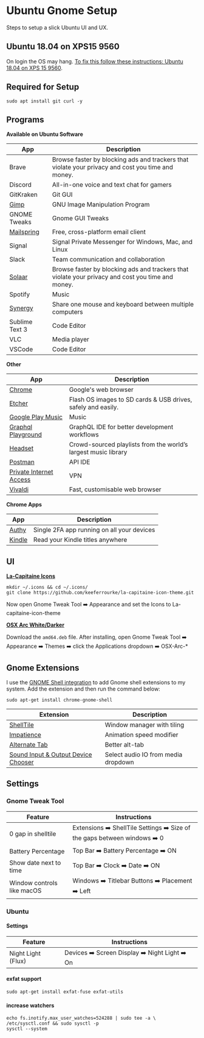 # Ubuntu Gnome Setup

Steps to setup a slick Ubuntu UI and UX.

## Ubuntu 18.04 on XPS15 9560

On login the OS may hang. [To fix this follow these instructions: Ubuntu 18.04 on XPS 15 9560](https://medium.com/@jthegedus/ubuntu-18-04-lts-on-a-dell-xps-db4dcee9a2f9).

## Required for Setup

```shell
sudo apt install git curl -y
```

## Programs

**Available on Ubuntu Software**

| App                                      | Description                                                                                       |
| ---------------------------------------- | ------------------------------------------------------------------------------------------------- |
| Brave                                    | Browse faster by blocking ads and trackers that violate your privacy and cost you time and money. |
| Discord                                  | All-in-one voice and text chat for gamers                                                         |
| GitKraken                                | Git GUI                                                                                           |
| [Gimp](https://www.gimp.org/downloads/)  | GNU Image Manipulation Program                                                                    |
| GNOME Tweaks                             | Gnome GUI Tweaks                                                                                  |
| [Mailspring](https://getmailspring.com/) | Free, cross-platform email client                                                                 |
| Signal                                   | Signal Private Messenger for Windows, Mac, and Linux                                              |
| Slack                                    | Team communication and collaboration                                                              |
| [Solaar](https://pwr.github.io/Solaar/)  | Browse faster by blocking ads and trackers that violate your privacy and cost you time and money. |
| Spotify                                  | Music                                                                                             |
| [Synergy](https://symless.com/synergy)   | Share one mouse and keyboard between multiple computers                                           |
| Sublime Text 3                           | Code Editor                                                                                       |
| VLC                                      | Media player                                                                                      |
| VSCode                                   | Code Editor                                                                                       |

**Other**

| App                                                                                    | Description                                                    |
| -------------------------------------------------------------------------------------- | -------------------------------------------------------------- |
| [Chrome](https://www.google.com.au/chrome/browser/desktop/index.html)                  | Google's web browser                                           |
| [Etcher](https://etcher.io)                                                            | Flash OS images to SD cards & USB drives, safely and easily.   |
| [Google Play Music](https://www.googleplaymusicdesktopplayer.com/)                     | Music                                                          |
| [Graphql Playground](https://github.com/graphcool/graphql-playground/releases)         | GraphQL IDE for better development workflows                   |
| [Headset](https://headsetapp.co/)                                                      | Crowd-sourced playlists from the world’s largest music library |
| [Postman](https://www.getpostman.com/apps)                                             | API IDE                                                        |
| [Private Internet Access](https://www.privateinternetaccess.com/pages/client-support/) | VPN                                                            |
| [Vivaldi](https://vivaldi.com/download/)                                               | Fast, customisable web browser                                 |

**Chrome Apps**

| App                                                                                                               | Description                                |
| ----------------------------------------------------------------------------------------------------------------- | ------------------------------------------ |
| [Authy](https://chrome.google.com/webstore/detail/authy/gaedmjdfmmahhbjefcbgaolhhanlaolb?hl=en)                   | Single 2FA app running on all your devices |
| [Kindle](https://chrome.google.com/webstore/detail/kindle-cloud-reader/icdipabjmbhpdkjaihfjoikhjjeneebd?hl=en-US) | Read your Kindle titles anywhere           |

## UI

**[La-Capitaine Icons](https://github.com/keeferrourke/la-capitaine-icon-theme#preview)**

```shell
mkdir ~/.icons && cd ~/.icons/
git clone https://github.com/keeferrourke/la-capitaine-icon-theme.git
```

Now open Gnome Tweak Tool :arrow_right: Appearance and set the Icons to La-capitaine-icon-theme

**[OSX Arc White/Darker](https://github.com/LinxGem33/OSX-Arc-Darker/releases/latest/)**

Download the `amd64.deb` file. After installing, open Gnome Tweak Tool :arrow_right: Appearance :arrow_right: Themes :arrow_right: click the Applications dropdown :arrow_right: OSX-Arc-\*

## Gnome Extensions

I use the [GNOME Shell integration](https://chrome.google.com/webstore/detail/gnome-shell-integration/gphhapmejobijbbhgpjhcjognlahblep?hl=en) to add Gnome shell extensions to my system. Add the extension and then run the command below:

```shell
sudo apt-get install chrome-gnome-shell
```

| Extension                                                                                                      | Description                         |
| -------------------------------------------------------------------------------------------------------------- | ----------------------------------- |
| [ShellTile](https://extensions.gnome.org/extension/657/shelltile/)                                             | Window manager with tiling          |
| [Impatience](https://extensions.gnome.org/extension/277/impatience/)                                           | Animation speed modifier            |
| [Alternate Tab](https://extensions.gnome.org/extension/15/alternatetab/)                                       | Better alt-tab                      |
| [Sound Input & Output Device Chooser](https://extensions.gnome.org/extension/906/sound-output-device-chooser/) | Select audio IO from media dropdown |

## Settings

### Gnome Tweak Tool

| Feature                    | Instructions                                                                                               |
| -------------------------- | ---------------------------------------------------------------------------------------------------------- |
| 0 gap in shelltile         | Extensions :arrow_right: ShellTile Settings :arrow_right: Size of the gaps between windows :arrow_right: 0 |
| Battery Percentage         | Top Bar :arrow_right: Battery Percentage :arrow_right: ON                                                  |
| Show date next to time     | Top Bar :arrow_right: Clock :arrow_right: Date :arrow_right: ON                                            |
| Window controls like macOS | Windows :arrow_right: Titlebar Buttons :arrow_right: Placement :arrow_right: Left                          |

### Ubuntu

#### Settings

| Feature            | Instructions                                                                    |
| ------------------ | ------------------------------------------------------------------------------- |
| Night Light (Flux) | Devices :arrow_right: Screen Display :arrow_right: Night Light :arrow_right: On |

#### exfat support

```shell
sudo apt-get install exfat-fuse exfat-utils
```

#### increase watchers

```shell
echo fs.inotify.max_user_watches=524288 | sudo tee -a \ /etc/sysctl.conf && sudo sysctl -p
sysctl --system
```
